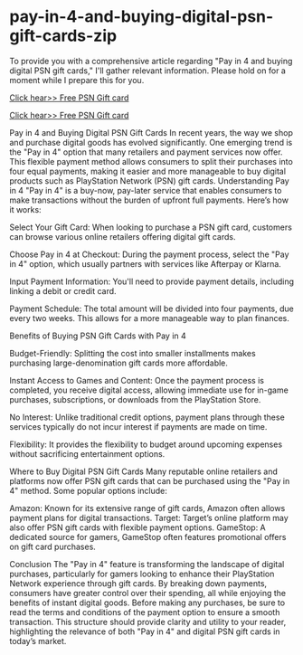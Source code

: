 # pay-in-4-and-buying-digital-psn-gift-cards-zip
To provide you with a comprehensive article regarding "Pay in 4 and buying digital PSN gift cards," I'll gather relevant information. Please hold on for a moment while I prepare this for you.

[Click hear>> Free PSN Gift card](https://giftcard.ndoffer.com/psgcnkjklfh/)

[Click hear>> Free PSN Gift card](https://giftcard.ndoffer.com/psgcnkjklfh/)

Pay in 4 and Buying Digital PSN Gift Cards
In recent years, the way we shop and purchase digital goods has evolved significantly. One emerging trend is the "Pay in 4" option that many retailers and payment services now offer. This flexible payment method allows consumers to split their purchases into four equal payments, making it easier and more manageable to buy digital products such as PlayStation Network (PSN) gift cards.
Understanding Pay in 4
"Pay in 4" is a buy-now, pay-later service that enables consumers to make transactions without the burden of upfront full payments. Here’s how it works:

Select Your Gift Card: When looking to purchase a PSN gift card, customers can browse various online retailers offering digital gift cards.

Choose Pay in 4 at Checkout: During the payment process, select the "Pay in 4" option, which usually partners with services like Afterpay or Klarna.


Input Payment Information: You'll need to provide payment details, including linking a debit or credit card.


Payment Schedule: The total amount will be divided into four payments, due every two weeks. This allows for a more manageable way to plan finances.


Benefits of Buying PSN Gift Cards with Pay in 4


Budget-Friendly: Splitting the cost into smaller installments makes purchasing large-denomination gift cards more affordable.


Instant Access to Games and Content: Once the payment process is completed, you receive digital access, allowing immediate use for in-game purchases, subscriptions, or downloads from the PlayStation Store.


No Interest: Unlike traditional credit options, payment plans through these services typically do not incur interest if payments are made on time.


Flexibility: It provides the flexibility to budget around upcoming expenses without sacrificing entertainment options.


Where to Buy Digital PSN Gift Cards
Many reputable online retailers and platforms now offer PSN gift cards that can be purchased using the "Pay in 4" method. Some popular options include:

Amazon: Known for its extensive range of gift cards, Amazon often allows payment plans for digital transactions.
Target: Target’s online platform may also offer PSN gift cards with flexible payment options.
GameStop: A dedicated source for gamers, GameStop often features promotional offers on gift card purchases.

Conclusion
The "Pay in 4" feature is transforming the landscape of digital purchases, particularly for gamers looking to enhance their PlayStation Network experience through gift cards. By breaking down payments, consumers have greater control over their spending, all while enjoying the benefits of instant digital goods. Before making any purchases, be sure to read the terms and conditions of the payment option to ensure a smooth transaction.
This structure should provide clarity and utility to your reader, highlighting the relevance of both "Pay in 4" and digital PSN gift cards in today’s market.

